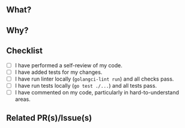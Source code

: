 ## What?

<!-- A short (or detailed) description of what this PR does. -->

## Why?

<!-- A short (or detailed) explanation of why these changes are made and needed. -->

## Checklist

<!-- 
If you haven't read the contributing guidelines https://github.com/grafana/k6x/blob/master/.github/CONTRIBUTING.md 
and code of conduct https://github.com/grafana/k6x/blob/master/.github/CODE_OF_CONDUCT.md yet, please do so
-->

- [ ] I have performed a self-review of my code.
- [ ] I have added tests for my changes.
- [ ] I have run linter locally (`golangci-lint run`) and all checks pass.
- [ ] I have run tests locally (`go test ./...`) and all tests pass.
- [ ] I have commented on my code, particularly in hard-to-understand areas.
<!-- - [ ] Any other relevant item -->

## Related PR(s)/Issue(s)

<!-- - <https://github.com/szkiba/k6x/...> -->

<!-- Does it close an issue? -->

<!-- Closes #ISSUE-ID -->

<!-- Thanks for your contribution! 🙏🏼 -->
